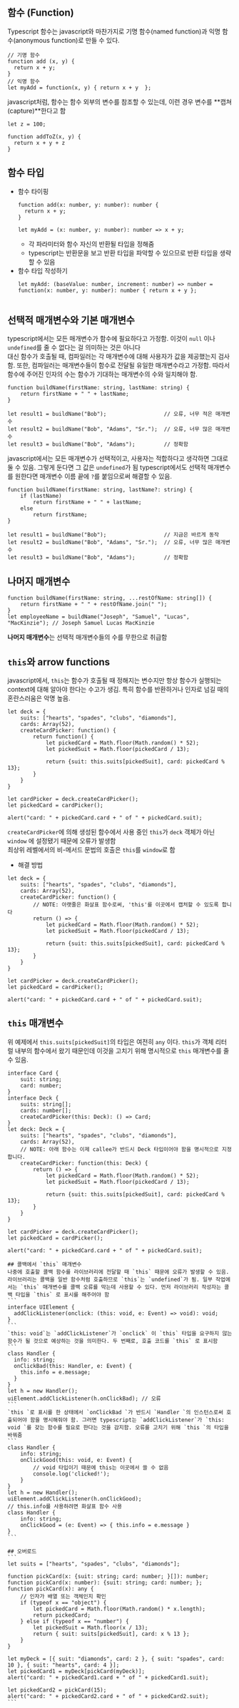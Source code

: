 ## 함수 (Function)
Typescript 함수는 javascript와 마찬가지로 기명 함수(named function)과 익명 함수(anonymous function)로 만들 수 있다.
```
// 기명 함수
function add (x, y) {
  return x + y;
}
// 익명 함수
let myAdd = function(x, y) { return x + y  };
```
javascript처럼, 함수는 함수 외부의 변수를 참조할 수 있는데, 이런 경우 변수를 **캡쳐(capture)**한다고 함
```
let z = 100;

function addToZ(x, y) {
  return x + y + z
}
```

## 함수 타입
- 함수 타이핑
  ```
  function add(x: number, y: number): number {
    return x + y;
  }

  let myAdd = (x: number, y: number): number => x + y;
  ```
  - 각 파라미터와 함수 자신의 반환될 타입을 정해줌
  - typescript는 반환문을 보고 반환 타입을 파악할 수 있으므로 반환 타입을 생략할 수 있음
- 함수 타입 작성하기
  ```
  let myAdd: (baseValue: number, increment: number) => number = function(x: number, y: number): number { return x + y };
  ```
  ~~~타입 추론이 가능하기 때문에 굳이 타입을 작성할 필요는 없을 것 같음~~~

## 선택적 매개변수와 기본 매개변수
typescript에서는 모든 매개변수가 함수에 필요하다고 가정함. 이것이 `null` 이나 `undefined`를 줄 수 없다는 걸 의미하는 것은 아니다   
대신 함수가 호출될 때, 컴파일러는 각 매개변수에 대해 사용자가 값을 제공했는지 검사함. 또한, 컴파일러는 매개변수들이 함수로 전달될 유일한 매개변수라고 가정함. 따라서 함수에 주어진 인자의 수는 함수가 기대하는 매개변수의 수와 일치해야 함.
```
function buildName(firstName: string, lastName: string) {
    return firstName + " " + lastName;
}

let result1 = buildName("Bob");                  // 오류, 너무 적은 매개변수
let result2 = buildName("Bob", "Adams", "Sr.");  // 오류, 너무 많은 매개변수
let result3 = buildName("Bob", "Adams");         // 정확함
```
javascript에서는 모든 매개변수가 선택적이고, 사용자는 적합하다고 생각하면 그대로 둘 수 있음. 그렇게 둔다면 그 값은 `undefined`가 됨 typescript에서도 선택적 매개변수를 원한다면 매개변수 이름 끝에 `?`를 붙임으로써 해결할 수 있음.
```
function buildName(firstName: string, lastName?: string) {
    if (lastName)
        return firstName + " " + lastName;
    else
        return firstName;
}

let result1 = buildName("Bob");                  // 지금은 바르게 동작
let result2 = buildName("Bob", "Adams", "Sr.");  // 오류, 너무 많은 매개변수
let result3 = buildName("Bob", "Adams");         // 정확함
```

## 나머지 매개변수
```
function buildName(firstName: string, ...restOfName: string[]) {
    return firstName + " " + restOfName.join(" ");
}
let employeeName = buildName("Joseph", "Samuel", "Lucas", "MacKinzie"); // Joseph Samuel Lucas MacKinzie
```
**나머지 매개변수**는 선택적 매개변수들의 수를 무한으로 취급함

## `this`와 arrow functions
javascript에서, `this`는 함수가 호출될 때 정해지는 변수지만 항상 함수가 실행되는 context에 대해 알아야 한다는 수고가 생김. 특히 함수를 반환하거나 인자로 넘길 때의 혼란스러움은 악명 높음.
```
let deck = {
    suits: ["hearts", "spades", "clubs", "diamonds"],
    cards: Array(52),
    createCardPicker: function() {
        return function() {
            let pickedCard = Math.floor(Math.random() * 52);
            let pickedSuit = Math.floor(pickedCard / 13);

            return {suit: this.suits[pickedSuit], card: pickedCard % 13};
        }
    }
}

let cardPicker = deck.createCardPicker();
let pickedCard = cardPicker();

alert("card: " + pickedCard.card + " of " + pickedCard.suit);
```
`createCardPicker`에 의해 생성된 함수에서 사용 중인 `this`가 `deck` 객체가 아닌 `window` 에 설정됐기 때문에 오류가 발생함   
최상위 레벨에서의 비-메서드 문법의 호출은 `this`를 `window`로 함   
- 해결 방법
```
let deck = {
    suits: ["hearts", "spades", "clubs", "diamonds"],
    cards: Array(52),
    createCardPicker: function() {
        // NOTE: 아랫줄은 화살표 함수로써, 'this'를 이곳에서 캡처할 수 있도록 합니다
        return () => {
            let pickedCard = Math.floor(Math.random() * 52);
            let pickedSuit = Math.floor(pickedCard / 13);

            return {suit: this.suits[pickedSuit], card: pickedCard % 13};
        }
    }
}

let cardPicker = deck.createCardPicker();
let pickedCard = cardPicker();

alert("card: " + pickedCard.card + " of " + pickedCard.suit);
```

## `this` 매개변수
위 예제에서 `this.suits[pickedSuit]`의 타입은 여전히 `any` 이다. `this`가 객체 리터럴 내부의 함수에서 왔기 때문인데 이것을 고치기 위해 명시적으로 `this` 매개변수를 줄 수 있음.
```
interface Card {
    suit: string;
    card: number;
}
interface Deck {
    suits: string[];
    cards: number[];
    createCardPicker(this: Deck): () => Card;
}
let deck: Deck = {
    suits: ["hearts", "spades", "clubs", "diamonds"],
    cards: Array(52),
    // NOTE: 아래 함수는 이제 callee가 반드시 Deck 타입이어야 함을 명시적으로 지정합니다.
    createCardPicker: function(this: Deck) {
        return () => {
            let pickedCard = Math.floor(Math.random() * 52);
            let pickedSuit = Math.floor(pickedCard / 13);

            return {suit: this.suits[pickedSuit], card: pickedCard % 13};
        }
    }
}

let cardPicker = deck.createCardPicker();
let pickedCard = cardPicker();

alert("card: " + pickedCard.card + " of " + pickedCard.suit);
```

~~~다시보기~~~
## 콜백에서 `this` 매개변수
나중에 호출할 콜백 함수를 라이브러리에 전달할 때 `this` 때문에 오류가 발생할 수 있음. 라이브러리는 콜백을 일반 함수처럼 호출하므로 `this`는 `undefined`가 됨. 일부 작업에서는 `this` 매개변수를 콜백 오류를 막는데 사용할 수 있다. 먼저 라이브러리 작성자는 콜백 타입을 `this` 로 표시를 해주어야 함
```
interface UIElement {
  addClickListener(onclick: (this: void, e: Event) => void): void;
}
```
`this: void`는 `addClickListener`가 `onclick` 이 `this` 타입을 요구하지 않는 함수가 될 것으로 예상하는 것을 의미한다. 두 번째로, 호출 코드를 `this` 로 표시함
```
class Handler {
  info: string;
  onClickBad(this: Handler, e: Event) {
    this.info = e.message;
  }
}
let h = new Handler();
uiElement.addClickListener(h.onClickBad); // 오류
```
`this `로 표시를 한 상태에서 `onClickBad `가 반드시 `Handler `의 인스턴스로써 호출되어야 함을 명시해줘야 함. 그러면 typescript는 `addClickListener`가 `this: void `를 갖는 함수를 필요로 한다는 것을 감지함. 오류를 고치기 위해 `this `의 타입을 바꿔줌
```
class Handler {
    info: string;
    onClickGood(this: void, e: Event) {
        // void 타입이기 때문에 this는 이곳에서 쓸 수 없음
        console.log('clicked!');
    }
}
let h = new Handler();
uiElement.addClickListener(h.onClickGood);
// this.info를 사용하려면 화살표 함수 사용
class Handler {
    info: string;
    onClickGood = (e: Event) => { this.info = e.message }
}
```

## 오버로드
```
let suits = ["hearts", "spades", "clubs", "diamonds"];

function pickCard(x: {suit: string; card: number; }[]): number;
function pickCard(x: number): {suit: string; card: number; };
function pickCard(x): any {
    // 인자가 배열 또는 객체인지 확인
    if (typeof x == "object") {
        let pickedCard = Math.floor(Math.random() * x.length);
        return pickedCard;
    } else if (typeof x == "number") {
        let pickedSuit = Math.floor(x / 13);
        return { suit: suits[pickedSuit], card: x % 13 };
    }
}

let myDeck = [{ suit: "diamonds", card: 2 }, { suit: "spades", card: 10 }, { suit: "hearts", card: 4 }];
let pickedCard1 = myDeck[pickCard(myDeck)];
alert("card: " + pickedCard1.card + " of " + pickedCard1.suit);

let pickedCard2 = pickCard(15);
alert("card: " + pickedCard2.card + " of " + pickedCard2.suit);
```